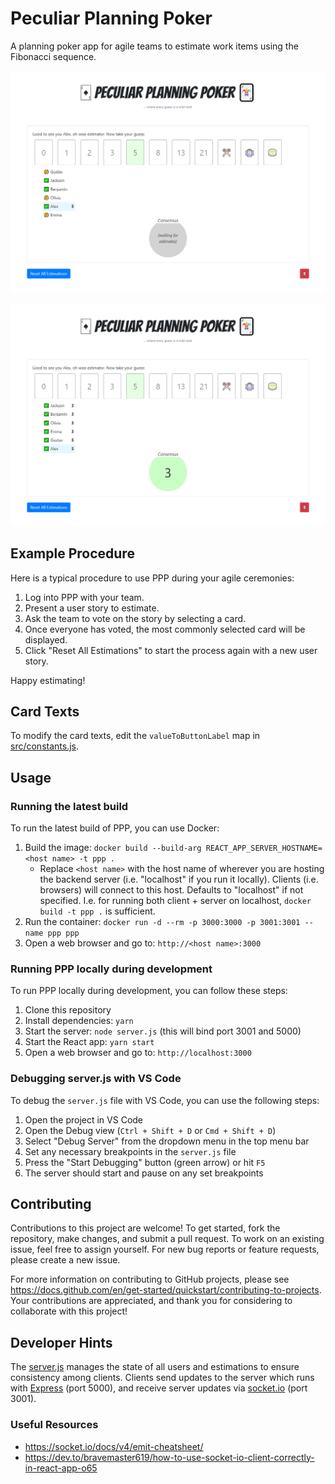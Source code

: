 # Peculiar Planning Poker

A planning poker app for agile teams to estimate work items using the Fibonacci sequence.

<p align="center">
  <kbd>
    <img src="readme/screen1.png" alt="Screenshot of PPP" />
  </kbd>
  <br/>
  <br/>
  <kbd>
    <img src="readme/screen2.png" alt="Screenshot of PPP" />
  </kbd>
</p>

## Example Procedure

Here is a typical procedure to use PPP during your agile ceremonies:

1. Log into PPP with your team.
2. Present a user story to estimate.
3. Ask the team to vote on the story by selecting a card.
4. Once everyone has voted, the most commonly selected card will be displayed.
5. Click "Reset All Estimations" to start the process again with a new user story.

Happy estimating! 

## Card Texts

To modify the card texts, edit the `valueToButtonLabel` map in [src/constants.js](src/constants.js).

## Usage

### Running the latest build

To run the latest build of PPP, you can use Docker:

1. Build the image: `docker build --build-arg REACT_APP_SERVER_HOSTNAME=<host name> -t ppp .` 
   * Replace `<host name>` with the host name of wherever you are hosting the backend server (i.e. "localhost" if you run it locally). Clients (i.e. browsers) will connect to this host. Defaults to "localhost" if not specified. I.e. for running both client + server on localhost, `docker build -t ppp .` is sufficient.
2. Run the container: `docker run -d --rm -p 3000:3000 -p 3001:3001 --name ppp ppp`
3. Open a web browser and go to: `http://<host name>:3000`

### Running PPP locally during development

To run PPP locally during development, you can follow these steps:

1. Clone this repository
2. Install dependencies: `yarn`
3. Start the server: `node server.js` (this will bind port 3001 and 5000)
4. Start the React app: `yarn start`
5. Open a web browser and go to: `http://localhost:3000`

### Debugging server.js with VS Code

To debug the `server.js` file with VS Code, you can use the following steps:

1. Open the project in VS Code
2. Open the Debug view (`Ctrl + Shift + D` or `Cmd + Shift + D`)
3. Select "Debug Server" from the dropdown menu in the top menu bar
4. Set any necessary breakpoints in the `server.js` file
5. Press the "Start Debugging" button (green arrow) or hit `F5`
6. The server should start and pause on any set breakpoints

## Contributing
Contributions to this project are welcome! To get started, fork the repository, make changes, and submit a pull request. To work on an existing issue, feel free to assign yourself. For new bug reports or feature requests, please create a new issue.

For more information on contributing to GitHub projects, please see https://docs.github.com/en/get-started/quickstart/contributing-to-projects. Your contributions are appreciated, and thank you for considering to collaborate with this project!

## Developer Hints
The [server.js](server.js) manages the state of all users and estimations to ensure consistency among clients. Clients send updates to the server which runs with [Express](https://expressjs.com/) (port 5000), and receive server updates via [socket.io](https://socket.io/) (port 3001).

### Useful Resources
* https://socket.io/docs/v4/emit-cheatsheet/
* https://dev.to/bravemaster619/how-to-use-socket-io-client-correctly-in-react-app-o65